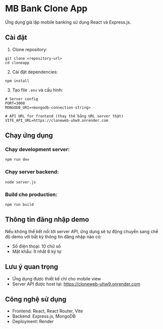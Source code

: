 # MB Bank Clone App

Ứng dụng giả lập mobile banking sử dụng React và Express.js.

## Cài đặt

1. Clone repository:

```
git clone <repository-url>
cd cloneapp
```

2. Cài đặt dependencies:

```
npm install
```

3. Tạo file `.env` và cấu hình:

```
# Server config
PORT=3000
MONGODB_URI=<mongodb-connection-string>

# API URL for frontend (thay thế bằng URL server thật)
VITE_API_URL=https://cloneweb-uhw9.onrender.com
```

## Chạy ứng dụng

### Chạy development server:

```
npm run dev
```

### Chạy server backend:

```
node server.js
```

### Build cho production:

```
npm run build
```

## Thông tin đăng nhập demo

Nếu không thể kết nối tới server API, ứng dụng sẽ tự động chuyển sang chế độ demo với bất kỳ thông tin đăng nhập nào có:

- Số điện thoại: 10 chữ số
- Mật khẩu: Ít nhất 6 ký tự

## Lưu ý quan trọng

- Ứng dụng được thiết kế chỉ cho mobile view
- Server API được host tại: https://cloneweb-uhw9.onrender.com

## Công nghệ sử dụng

- Frontend: React, React Router, Vite
- Backend: Express.js, MongoDB
- Deployment: Render
